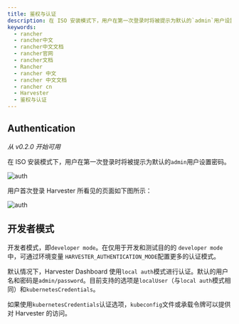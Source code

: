 ```yaml
---
title: 鉴权与认证
description: 在 ISO 安装模式下，用户在第一次登录时将被提示为默认的`admin`用户设置密码。
keywords:
  - rancher
  - rancher中文
  - rancher中文文档
  - rancher官网
  - rancher文档
  - Rancher
  - rancher 中文
  - rancher 中文文档
  - rancher cn
  - Harvester
  - 鉴权与认证
---
```


## Authentication

_从 v0.2.0 开始可用_

在 ISO 安装模式下，用户在第一次登录时将被提示为默认的`admin`用户设置密码。

![auth](/img/harvester/first-log-in.png)

用户首次登录 Harvester 所看见的页面如下图所示：

![auth](/img/harvester/authentication.png)

## 开发者模式

开发者模式，即`developer mode`。在仅用于开发和测试目的的 `developer mode`中，可通过环境变量 `HARVESTER_AUTHENTICATION_MODE`配置更多的认证模式。

默认情况下，Harvester Dashboard 使用`local auth`模式进行认证。默认的用户名和密码是`admin/password`。目前支持的选项是`localUser`（与`local auth`模式相同）和`kubernetesCredentials`。

如果使用`kubernetesCredentials`认证选项，`kubeconfig`文件或承载令牌可以提供对 Harvester 的访问。
